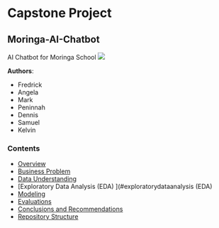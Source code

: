 # Capstone Project
## Moringa-AI-Chatbot
AI Chatbot for Moringa School
![](./images/director_shot.jpeg)

**Authors**: 
* Fredrick 
* Angela 
* Mark
* Peninnah
* Dennis
* Samuel
* Kelvin

### Contents
- [Overview](#overview)
- [Business Problem](#businessproblem)
- [Data Understanding](#dataunderstanding)
- [Exploratory Data Analysis (EDA) ](#exploratorydataanalysis (EDA)
- [Modeling](#modeling)
- [Evaluations](#evaluations)
- [Conclusions and Recommendations](#conclusionsandrecommendations)
- [Repository Structure](#repository-structure)
